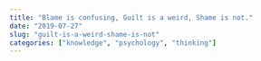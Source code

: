 ```yaml
---
title: "Blame is confusing, Guilt is a weird, Shame is not."
date: "2019-07-27"
slug: "guilt-is-a-weird-shame-is-not"
categories: ["knowledge", "psychology", "thinking"]
---
```



